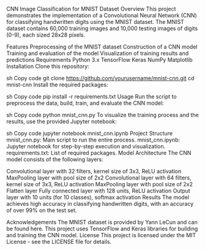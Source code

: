 CNN Image Classification for MNIST Dataset
Overview
This project demonstrates the implementation of a Convolutional Neural Network (CNN) for classifying handwritten digits using the MNIST dataset. The MNIST dataset contains 60,000 training images and 10,000 testing images of digits (0-9), each sized 28x28 pixels.

Features
Preprocessing of the MNIST dataset
Construction of a CNN model
Training and evaluation of the model
Visualization of training results and predictions
Requirements
Python 3.x
TensorFlow
Keras
NumPy
Matplotlib
Installation
Clone this repository:

sh
Copy code
git clone https://github.com/yourusername/mnist-cnn.git
cd mnist-cnn
Install the required packages:

sh
Copy code
pip install -r requirements.txt
Usage
Run the script to preprocess the data, build, train, and evaluate the CNN model:

sh
Copy code
python mnist_cnn.py
To visualize the training process and the results, use the provided Jupyter notebook:

sh
Copy code
jupyter notebook mnist_cnn.ipynb
Project Structure
mnist_cnn.py: Main script to run the entire process.
mnist_cnn.ipynb: Jupyter notebook for step-by-step execution and visualization.
requirements.txt: List of required packages.
Model Architecture
The CNN model consists of the following layers:

Convolutional layer with 32 filters, kernel size of 3x3, ReLU activation
MaxPooling layer with pool size of 2x2
Convolutional layer with 64 filters, kernel size of 3x3, ReLU activation
MaxPooling layer with pool size of 2x2
Flatten layer
Fully connected layer with 128 units, ReLU activation
Output layer with 10 units (for 10 classes), softmax activation
Results
The model achieves high accuracy in classifying handwritten digits, with an accuracy of over 99% on the test set.

Acknowledgements
The MNIST dataset is provided by Yann LeCun and can be found here.
This project uses TensorFlow and Keras libraries for building and training the CNN model.
License
This project is licensed under the MIT License - see the LICENSE file for details.
